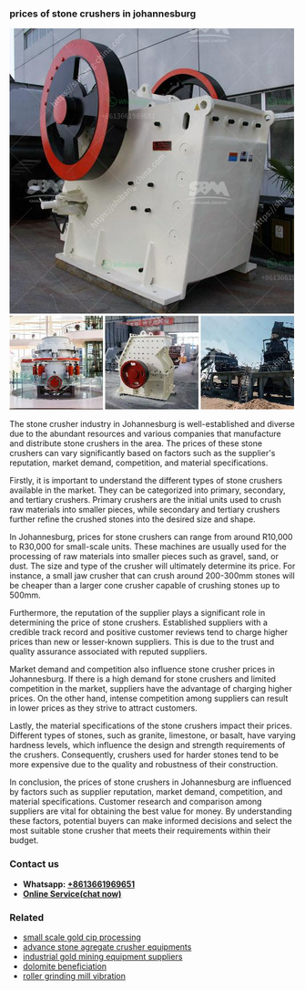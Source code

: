 <h3>prices of stone crushers in johannesburg</h3><img src='1708408457.jpg' alt=''><p>The stone crusher industry in Johannesburg is well-established and diverse due to the abundant resources and various companies that manufacture and distribute stone crushers in the area. The prices of these stone crushers can vary significantly based on factors such as the supplier's reputation, market demand, competition, and material specifications.</p><p>Firstly, it is important to understand the different types of stone crushers available in the market. They can be categorized into primary, secondary, and tertiary crushers. Primary crushers are the initial units used to crush raw materials into smaller pieces, while secondary and tertiary crushers further refine the crushed stones into the desired size and shape.</p><p>In Johannesburg, prices for stone crushers can range from around R10,000 to R30,000 for small-scale units. These machines are usually used for the processing of raw materials into smaller pieces such as gravel, sand, or dust. The size and type of the crusher will ultimately determine its price. For instance, a small jaw crusher that can crush around 200-300mm stones will be cheaper than a larger cone crusher capable of crushing stones up to 500mm.</p><p>Furthermore, the reputation of the supplier plays a significant role in determining the price of stone crushers. Established suppliers with a credible track record and positive customer reviews tend to charge higher prices than new or lesser-known suppliers. This is due to the trust and quality assurance associated with reputed suppliers.</p><p>Market demand and competition also influence stone crusher prices in Johannesburg. If there is a high demand for stone crushers and limited competition in the market, suppliers have the advantage of charging higher prices. On the other hand, intense competition among suppliers can result in lower prices as they strive to attract customers.</p><p>Lastly, the material specifications of the stone crushers impact their prices. Different types of stones, such as granite, limestone, or basalt, have varying hardness levels, which influence the design and strength requirements of the crushers. Consequently, crushers used for harder stones tend to be more expensive due to the quality and robustness of their construction.</p><p>In conclusion, the prices of stone crushers in Johannesburg are influenced by factors such as supplier reputation, market demand, competition, and material specifications. Customer research and comparison among suppliers are vital for obtaining the best value for money. By understanding these factors, potential buyers can make informed decisions and select the most suitable stone crusher that meets their requirements within their budget.</p><h3>Contact us</h3><ul><li><strong>Whatsapp:&nbsp;<a href="https://wa.me/8613661969651">+8613661969651</a></strong></li><li><a href="https://swt.shibang-china.com/?git&amp;zhl&amp;prices of stone crushers in johannesburg"><strong>Online Service(chat now)</strong></a></li></ul><h3>Related</h3><ul><li><a href='small scale gold cip processing.md'>small scale gold cip processing</a></li><li><a href='advance stone agregate crusher equipments.md'>advance stone agregate crusher equipments</a></li><li><a href='industrial gold mining equipment suppliers.md'>industrial gold mining equipment suppliers</a></li><li><a href='dolomite beneficiation.md'>dolomite beneficiation</a></li><li><a href='roller grinding mill vibration.md'>roller grinding mill vibration</a></li></ul>